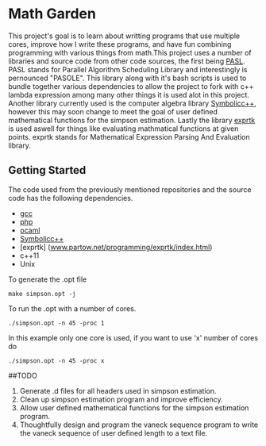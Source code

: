 # Math Garden

This project's goal is to learn about writting programs that use multiple cores, improve how I write these programs, and have fun combining programming with various things from math.This project uses a number of libraries and source code from other code sources, the first being [PASL](https://github.com/deepsea-inria/pasl). PASL stands for Parallel Algorithm Scheduling Library and interestingly is pernounced "PASOLE". This library along with it's bash scripts is used to bundle together various dependencies to allow the project to fork with c++ lambda expression among many other things it is used alot in this project. Another library currently used is the computer algebra library [Symbolicc++](symboliccpp.sourceforge.net), however this may soon change to meet the goal of user defined mathematical functions for the simpson estimation. Lastly the library [exprtk](www.partow.net/programming/exprtk/index.html) is used aswell for things like evaluating mathmatical functions at given points. exprtk stands for Mathematical Expression Parsing And Evaluation library.

## Getting Started

The code used from the previously mentioned repositories and the source code has the following dependencies.
- [gcc](https://gcc.gnu.org)
- [php](https://www.php.net)
- [ocaml](www.ocaml.org)
- [Symbolicc++](symboliccpp.sourceforge.net)
- [exprtk] (www.partow.net/programming/exprtk/index.html)
- c++11
- Unix

To generate the .opt file
```
make simpson.opt -j
```

To run the .opt with a number of cores.
```
./simpson.opt -n 45 -proc 1
```
In this example only one core is used, if you want to use 'x' number of cores do
```
./simpson.opt -n 45 -proc x
```

##TODO
1. Generate .d files for all headers used in simpson estimation.
2. Clean up simpson estimation program and improve efficiency.
3. Allow user defined mathematical functions for the simpson estimation program.
4. Thoughtfully design and program the vaneck sequence program to write the vaneck sequence of user defined length to a text file.

